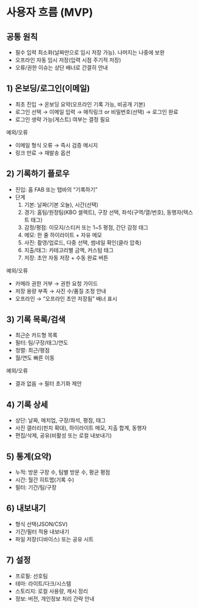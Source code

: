# 사용자 흐름 (MVP)

## 공통 원칙
- 필수 입력 최소화(날짜만으로 임시 저장 가능). 나머지는 나중에 보완
- 오프라인 자동 임시 저장(입력 시점 주기적 저장)
- 오류/권한 이슈는 상단 배너로 간결히 안내

## 1) 온보딩/로그인(이메일)
- 최초 진입 → 온보딩 요약(오프라인 기록 가능, 비공개 기본)
- 로그인 선택 → 이메일 입력 → 매직링크 or 비밀번호(선택) → 로그인 완료
- 로그인 생략 가능(게스트) 여부는 결정 필요

예외/오류
- 이메일 형식 오류 → 즉시 검증 메시지
- 링크 만료 → 재발송 옵션

## 2) 기록하기 플로우
- 진입: 홈 FAB 또는 탭바의 “기록하기”
- 단계
  1) 기본: 날짜(기본 오늘), 시간(선택)
  2) 경기: 홈팀/원정팀(KBO 셀렉트), 구장 선택, 좌석(구역/열/번호), 동행자(텍스트 태그)
  3) 감정/평점: 이모지/스티커 또는 1~5 평점, 간단 감정 태그
  4) 메모: 한 줄 하이라이트 + 자유 메모
  5) 사진: 촬영/업로드, 다중 선택, 썸네일 확인(클라 압축)
  6) 지출/태그: 카테고리별 금액, 커스텀 태그
  7) 저장: 초안 자동 저장 + 수동 완료 버튼

예외/오류
- 카메라 권한 거부 → 권한 요청 가이드
- 저장 용량 부족 → 사진 수/품질 조정 안내
- 오프라인 → “오프라인 초안 저장됨” 배너 표시

## 3) 기록 목록/검색
- 최근순 카드형 목록
- 필터: 팀/구장/태그/연도
- 정렬: 최근/평점
- 월/연도 빠른 이동

예외/오류
- 결과 없음 → 필터 초기화 제안

## 4) 기록 상세
- 상단: 날짜, 매치업, 구장/좌석, 평점, 태그
- 사진 갤러리(핀치 확대), 하이라이트 메모, 지출 합계, 동행자
- 편집/삭제, 공유(비활성 또는 로컬 내보내기)

## 5) 통계(요약)
- 누적: 방문 구장 수, 팀별 방문 수, 평균 평점
- 시간: 월간 히트맵(기록 수)
- 필터: 기간/팀/구장

## 6) 내보내기
- 형식 선택(JSON/CSV)
- 기간/필터 적용 내보내기
- 파일 저장(디바이스) 또는 공유 시트

## 7) 설정
- 프로필: 선호팀
- 테마: 라이트/다크/시스템
- 스토리지: 로컬 사용량, 캐시 정리
- 정보: 버전, 개인정보 처리 간략 안내

